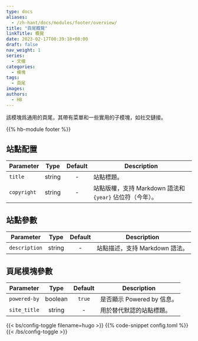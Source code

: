 ```yaml
---
type: docs
aliases:
  - /zh-hant/docs/modules/footer/overview/
title: "頁尾概覽"
linkTitle: 概覽
date: 2023-02-17T00:39:18+08:00
draft: false
nav_weight: 1
series:
  - 文檔
categories:
  - 模塊
tags:
  - 頁尾
images:
authors:
  - HB
---
```


該模塊爲通用的頁尾，其帶有菜單和一些實用的子模塊，如社交鏈接。

<!--more-->

{{% hb-module footer %}}

## 站點配置

| Parameter   |  Type  | Default | Description                                              |
| ----------- | :----: | :-----: | -------------------------------------------------------- |
| `title`     | string |    -    | 站點標題。                                               |
| `copyright` | string |    -    | 站點版權，支持 Markdown 語法和 `{year}` 佔位符（今年）。 |

## 站點參數

| Parameter     |  Type  | Default | Description                    |
| ------------- | :----: | :-----: | ------------------------------ |
| `description` | string |    -    | 站點描述，支持 Markdown 語法。 |

## 頁尾模塊參數

| Parameter    |  Type   | Default | Description                |
| ------------ | :-----: | :-----: | -------------------------- |
| `powered-by` | boolean | `true`  | 是否顯示 Powered by 信息。 |
| `site_title` | string  |    -    | 用於替代默認的站點標題。   |

{{< bs/config-toggle filename=hugo >}}
{{% code-snippet config.toml %}}
{{< /bs/config-toggle >}}

